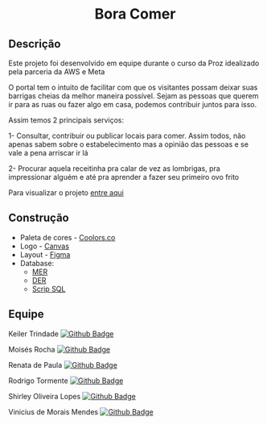 <h1 align='center'> Bora Comer </h1>

## Descrição

Este projeto foi desenvolvido em equipe durante o curso da Proz idealizado pela parceria da AWS e Meta

O portal tem o intuito de facilitar com que os visitantes possam deixar suas barrigas cheias da melhor maneira possível. Sejam as pessoas que querem ir para as ruas ou fazer algo em casa, podemos contribuir juntos para isso.

Assim temos 2 principais serviços:

1- Consultar, contribuir ou publicar locais para comer. Assim todos, não apenas sabem sobre o estabelecimento mas a opinião das pessoas e se vale a pena arriscar ir lá

2- Procurar aquela receitinha pra calar de vez as lombrigas, pra impressionar alguém e até pra aprender a fazer seu primeiro ovo frito

Para visualizar o projeto [entre aqui](https://viniciusdmorais.github.io/Projeto-Integrador/index.html)




## Construção

* Paleta de cores - [Coolors.co](https://cutt.ly/aM3166s)
* Logo - [Canvas](https://cutt.ly/4M30fTZ)
* Layout - [Figma](https://cutt.ly/A1bVEfo)
* Database:
    * [MER](https://github.com/viniciusdmorais/Projeto-Integrador/blob/Dev/assets/sql/MER.pdf) 
    * [DER](https://github.com/viniciusdmorais/Projeto-Integrador/blob/Dev/assets/sql/DER.pdf)
    * [Scrip SQL](https://github.com/viniciusdmorais/Projeto-Integrador/blob/Dev/assets/sql/create.sql)



## Equipe

Keiler Trindade [![Github Badge](https://img.shields.io/badge/-Github-000?style=flat-square&logo=Github&logoColor=white&link=https://github.com/keilertrindade)](https://github.com/keilertrindade)

Moisés Rocha  [![Github Badge](https://img.shields.io/badge/-Github-000?style=flat-square&logo=Github&logoColor=white&link=https://github.com/)](https://github.com/)

Renata de Paula  [![Github Badge](https://img.shields.io/badge/-Github-000?style=flat-square&logo=Github&logoColor=white&link=https://github.com/rehffv)](https://github.com/rehffv)

Rodrigo Tormente  [![Github Badge](https://img.shields.io/badge/-Github-000?style=flat-square&logo=Github&logoColor=white&link=https://github.com/RTormente)](https://github.com/RTormente)

Shirley Oliveira Lopes  [![Github Badge](https://img.shields.io/badge/-Github-000?style=flat-square&logo=Github&logoColor=white&link=https://github.com/shirleyol)](https://github.com/shirleyol)

Vinicius de Morais Mendes  [![Github Badge](https://img.shields.io/badge/-Github-000?style=flat-square&logo=Github&logoColor=white&link=https://github.com/viniciusdmorais)](https://github.com/viniciusdmorais)
